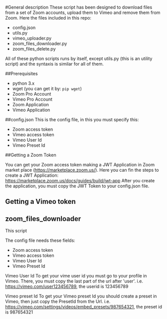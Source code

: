 #General description
These script has been designed to download files from a set of Zoom accounts, upload them to Vimeo and remove them from Zoom.
Here the files included in this repo:
* config.json
* utils.py
* vimeo_uploader.py
* zoom_files_downloader.py
* zoom_files_delete.py

All of these python scripts runs by itself, except utils.py (this is an utility script) and the syntaxis is similar for all of them.

##Prerequisites
* python 3.x
* wget (you can get it by: `pip wget`)
* Zoom Pro Account
* Vimeo Pro Account
* Zoom Application
* Vimeo Application

##config.json
This is the config file, in this you must specify this:
* Zoom access token
* Vimeo access token
* Vimeo User Id
* Vimeo Preset Id

##Getting a Zoom Token

You can get your Zoom access token making a JWT Application in Zoom market place (https://marketplace.zoom.us/).
Here you can fin the steps to create a JWT Application: https://marketplace.zoom.us/docs/guides/build/jwt-app
After you create the application, you must copy the JWT Token to your config.json file.

## Getting a Vimeo token


## zoom_files_downloader
This script

The config file needs these fields:
* Zoom access token
* Vimeo access token
* Vimeo User Id
* Vimeo Preset Id

Vimeo User Id
To get your vime user id you must go to your profile in Vimeo. There, you must copy the last part of the url after 'user'. i.e. https://vimeo.com/user123456789, the userid is 123456789

Vimeo preset Id
To get your Vimeo preset Id you should create a preset in Vimeo, then just copy the PresetId from the Url. i.e. https://vimeo.com/settings/videos/embed_presets/987654321, the preset id is 987654321
